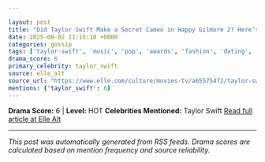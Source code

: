 ```yaml
---

layout: post
title: "Did Taylor Swift Make a Secret Cameo in Happy Gilmore 2? Here’s What Really Happened"
date: 2025-08-02 11:15:10 +0000
categories: gossip
tags: ['taylor-swift', 'music', 'pop', 'awards', 'fashion', 'dating', 'source-elle_alt', 'drama-hot']
drama_score: 6
primary_celebrity: taylor_swift
source: elle_alt
source_url: "https://www.elle.com/culture/movies-tv/a65575472/taylor-swift-happy-gilmore-2-secret-cameo-rumor-explained/"
mentions: {'taylor_swift': 6}
---
```


**Drama Score:** 6 | **Level:** HOT **Celebrities Mentioned:** Taylor Swift [Read full article at Elle Alt](https://www.elle.com/culture/movies-tv/a65575472/taylor-swift-happy-gilmore-2-secret-cameo-rumor-explained/)

---

*This post was automatically generated from RSS feeds. Drama scores are calculated based on mention frequency and source reliability.*